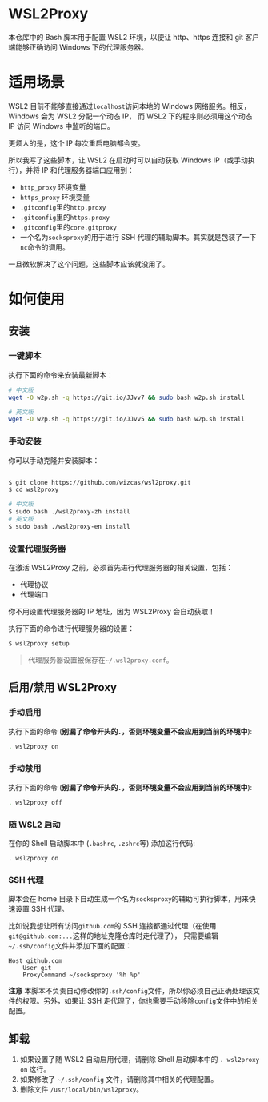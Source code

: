 # WSL2Proxy

本仓库中的 Bash 脚本用于配置 WSL2 环境，以便让 http、https 连接和 git 客户端能够正确访问 Windows 下的代理服务器。

# 适用场景

WSL2 目前不能够直接通过`localhost`访问本地的 Windows 网络服务。相反，Windows 会为 WSL2 分配一个动态 IP，
而 WSL2 下的程序则必须用这个动态 IP 访问 Windows 中监听的端口。

更烦人的是，这个 IP 每次重启电脑都会变。

所以我写了这些脚本，让 WSL2 在启动时可以自动获取 Windows IP（或手动执行），并将 IP 和代理服务器端口应用到：

-   `http_proxy` 环境变量
-   `https_proxy` 环境变量
-   `.gitconfig`里的`http.proxy`
-   `.gitconfig`里的`https.proxy`
-   `.gitconfig`里的`core.gitproxy`
-   一个名为`socksproxy`的用于进行 SSH 代理的辅助脚本。其实就是包装了一下`nc`命令的调用。

一旦微软解决了这个问题，这些脚本应该就没用了。

# 如何使用

## 安装

### 一键脚本

执行下面的命令来安装最新脚本：

```bash
# 中文版
wget -O w2p.sh -q https://git.io/JJvv7 && sudo bash w2p.sh install

# 英文版
wget -O w2p.sh -q https://git.io/JJvv5 && sudo bash w2p.sh install
```

### 手动安装

你可以手动克隆并安装脚本：

```bash

$ git clone https://github.com/wizcas/wsl2proxy.git
$ cd wsl2proxy

# 中文版
$ sudo bash ./wsl2proxy-zh install
# 英文版
$ sudo bash ./wsl2proxy-en install

```

### 设置代理服务器

在激活 WSL2Proxy 之前，必须首先进行代理服务器的相关设置，包括：

-   代理协议
-   代理端口

你不用设置代理服务器的 IP 地址，因为 WSL2Proxy 会自动获取！

执行下面的命令进行代理服务器的设置：

```bash
$ wsl2proxy setup
```

> 代理服务器设置被保存在`~/.wsl2proxy.conf`。

## 启用/禁用 WSL2Proxy

### 手动启用

执行下面的命令 (**别漏了命令开头的`.`，否则环境变量不会应用到当前的环境中**):

```bash
. wsl2proxy on
```

### 手动禁用

执行下面的命令 (**别漏了命令开头的`.`，否则环境变量不会应用到当前的环境中**):

```bash
. wsl2proxy off
```

### 随 WSL2 启动

在你的 Shell 启动脚本中 (`.bashrc`, `.zshrc`等) 添加这行代码:

```
. wsl2proxy on
```

### SSH 代理

脚本会在 home 目录下自动生成一个名为`socksproxy`的辅助可执行脚本，用来快速设置 SSH 代理。

比如说我想让所有访问`github.com`的 SSH 连接都通过代理（在使用`git@github.com:...`这样的地址克隆仓库时走代理了），
只需要编辑`~/.ssh/config`文件并添加下面的配置：

```
Host github.com
    User git
    ProxyCommand ~/socksproxy '%h %p'
```

**注意** 本脚本不负责自动修改你的`.ssh/config`文件，所以你必须自己正确处理该文件的权限。另外，如果让 SSH
走代理了，你也需要手动移除`config`文件中的相关配置。

## 卸载

1. 如果设置了随 WSL2 自动启用代理，请删除 Shell 启动脚本中的 `. wsl2proxy on` 这行。
2. 如果修改了 `~/.ssh/config` 文件，请删除其中相关的代理配置。
3. 删除文件 `/usr/local/bin/wsl2proxy`。

